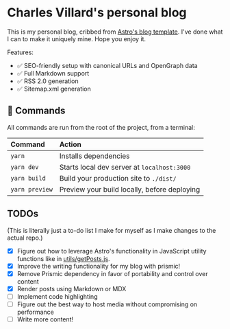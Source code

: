 # Charles Villard's personal blog

This is my personal blog, cribbed from [Astro's blog template](https://github.com/withastro/astro/tree/main/examples/blog). I've done what I can to make it uniquely mine. Hope you enjoy it.

Features:

- ✅ SEO-friendly setup with canonical URLs and OpenGraph data
- ✅ Full Markdown support
- ✅ RSS 2.0 generation
- ✅ Sitemap.xml generation

## 🧞 Commands

All commands are run from the root of the project, from a terminal:

| Command           | Action                                       |
|:----------------  |:-------------------------------------------- |
| `yarn`            | Installs dependencies                        |
| `yarn dev`        | Starts local dev server at `localhost:3000`  |
| `yarn build`      | Build your production site to `./dist/`      |
| `yarn preview`    | Preview your build locally, before deploying |

## TODOs

(This is literally just a to-do list I make for myself as I make changes to the actual repo.)

- [X] Figure out how to leverage Astro's functionality in JavaScript utility functions like in [utils/getPosts.js](./src/utils/getPosts.js).
- [X] Improve the writing functionality for my blog with prismic!
- [X] Remove Prismic dependency in favor of portability and control over content
- [X] Render posts using Markdown or MDX
- [ ] Implement code highlighting
- [ ] Figure out the best way to host media without compromising on performance
- [ ] Write more content!
